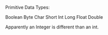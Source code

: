 Primitive Data Types:

Boolean
Byte
Char
Short
Int
Long
Float
Double

Apparently an Integer is different than an int. 
